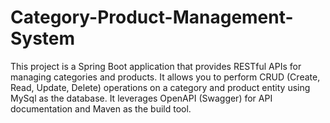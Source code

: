 # Category-Product-Management-System
This project is a Spring Boot application that provides RESTful APIs for managing categories and products. It allows you to perform CRUD (Create, Read, Update, Delete) operations on a category and product entity using MySql as the database. It leverages OpenAPI (Swagger) for API documentation and Maven as the build tool.

